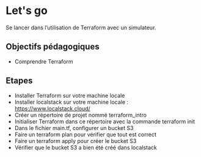 # Let's go

Se lancer dans l’utilisation de Terraform avec un simulateur.

## Objectifs pédagogiques

- Comprendre Terraform

## Etapes

- Installer Terraform sur votre machine locale
- Installer localstack sur votre machine locale : <https://www.localstack.cloud/>
- Créer un répertoire de projet nommé terraform_intro
- Initialiser Terraform dans ce répertoire avec la commande terraform init
- Dans le fichier main.tf, configurer un bucket S3
- Faire un terraform plan pour vérifier que tout est correct
- Faire un terraform apply pour créer le bucket S3
- Vérifier que le bucket S3 a bien été créé dans localstack
  